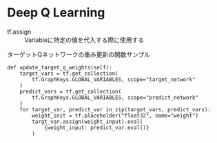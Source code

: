 # Deep Q Learning

<dl>
    <dt>tf.assign</dt>
    <dd>Variableに特定の値を代入する際に使用する</dd>
</dl>

ターゲットQネットワークの重み更新の関数サンプル
```
def update_target_q_weights(self):
    target_vars = tf.get_collection(
        tf.GraphKeys.GLOBAL_VARIABLES, scope="target_network"
    )
    predict_vars = tf.get_collection(
        tf.GraphKeys.GLOBAL_VARIABLES, scope="predict_network"
    )
    for target_var, predict_var in zip(target_vars, predict_vars):
        weight_init = tf.placeholder("float32", name="weight")
        targt_var.assign(weight_input).eval(
            {weight_input: predict_var.eval()}
        )
```
